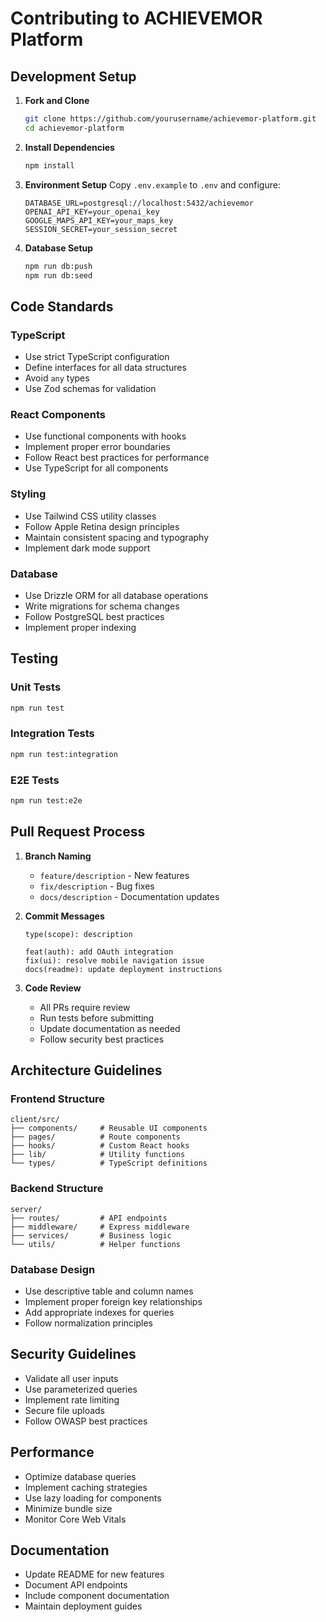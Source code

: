# Contributing to ACHIEVEMOR Platform

## Development Setup

1. **Fork and Clone**
   ```bash
   git clone https://github.com/yourusername/achievemor-platform.git
   cd achievemor-platform
   ```

2. **Install Dependencies**
   ```bash
   npm install
   ```

3. **Environment Setup**
   Copy `.env.example` to `.env` and configure:
   ```
   DATABASE_URL=postgresql://localhost:5432/achievemor
   OPENAI_API_KEY=your_openai_key
   GOOGLE_MAPS_API_KEY=your_maps_key
   SESSION_SECRET=your_session_secret
   ```

4. **Database Setup**
   ```bash
   npm run db:push
   npm run db:seed
   ```

## Code Standards

### TypeScript
- Use strict TypeScript configuration
- Define interfaces for all data structures
- Avoid `any` types
- Use Zod schemas for validation

### React Components
- Use functional components with hooks
- Implement proper error boundaries
- Follow React best practices for performance
- Use TypeScript for all components

### Styling
- Use Tailwind CSS utility classes
- Follow Apple Retina design principles
- Maintain consistent spacing and typography
- Implement dark mode support

### Database
- Use Drizzle ORM for all database operations
- Write migrations for schema changes
- Follow PostgreSQL best practices
- Implement proper indexing

## Testing

### Unit Tests
```bash
npm run test
```

### Integration Tests
```bash
npm run test:integration
```

### E2E Tests
```bash
npm run test:e2e
```

## Pull Request Process

1. **Branch Naming**
   - `feature/description` - New features
   - `fix/description` - Bug fixes
   - `docs/description` - Documentation updates

2. **Commit Messages**
   ```
   type(scope): description
   
   feat(auth): add OAuth integration
   fix(ui): resolve mobile navigation issue
   docs(readme): update deployment instructions
   ```

3. **Code Review**
   - All PRs require review
   - Run tests before submitting
   - Update documentation as needed
   - Follow security best practices

## Architecture Guidelines

### Frontend Structure
```
client/src/
├── components/     # Reusable UI components
├── pages/          # Route components
├── hooks/          # Custom React hooks
├── lib/            # Utility functions
└── types/          # TypeScript definitions
```

### Backend Structure
```
server/
├── routes/         # API endpoints
├── middleware/     # Express middleware
├── services/       # Business logic
└── utils/          # Helper functions
```

### Database Design
- Use descriptive table and column names
- Implement proper foreign key relationships
- Add appropriate indexes for queries
- Follow normalization principles

## Security Guidelines

- Validate all user inputs
- Use parameterized queries
- Implement rate limiting
- Secure file uploads
- Follow OWASP best practices

## Performance

- Optimize database queries
- Implement caching strategies
- Use lazy loading for components
- Minimize bundle size
- Monitor Core Web Vitals

## Documentation

- Update README for new features
- Document API endpoints
- Include component documentation
- Maintain deployment guides